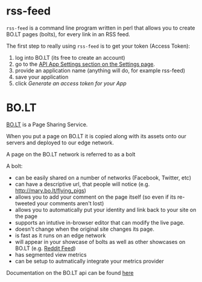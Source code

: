 
rss-feed
============

`rss-feed` is a command line program written in perl that allows you to create BO.LT pages (bolts), for every link in an RSS feed.

The first step to really using `rss-feed` is to get your token (Access Token):

  1. log into BO.LT (its free to create an account) 
  2. go to the [API App Settings section on the Settings page](https://bo.lt/app/settings#api-app-form). 
  3. provide an application name (anything will do, for example rss-feed)
  4. save your application
  5. click *Generate an access token for your App*

BO.LT
=====

[BO.LT](http://bo.lt/) is a Page Sharing Service. 

When you put a page on BO.LT it is copied along with its assets onto our servers and deployed to our edge network.

A page on the BO.LT network is referred to as a bolt

A bolt:

  - can be easily shared on a number of networks (Facebook, Twitter, etc)
  - can have a descriptive url, that people will notice (e.g. http://mary.bo.lt/flying_pigs)
  - allows you to add your comment on the page itself (so even if its re-tweeted your comments aren't lost)
  - allows you to automatically put your identity and link back to your site on the page
  - supports an intutive in-browser editor that can modify the live page.
  - doesn't change when the original site changes its page.
  - is fast as it runs on an edge network
  - will appear in your showcase of bolts as well as other showcases on BO.LT (e.g. [Reddit Feed](http://reddit.bo.lt))
  - has segmented view metrics
  - can be setup to autmatically integrate your metrics provider


Documentation on the BO.LT api can be found [here](http://dev.bo.lt)

